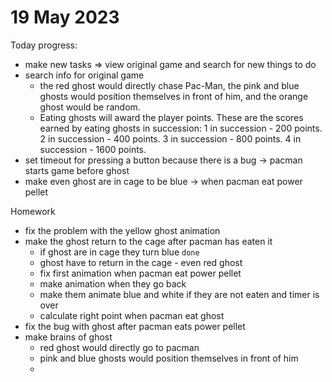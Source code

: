 # 19 May 2023

  Today progress:
  * make new tasks => view original game and search for new things to do
  * search info for original game
      * the red ghost would directly chase Pac-Man, the pink and blue ghosts would position themselves in front of him, and the orange ghost would be random.
      * Eating ghosts will award the player points. These are the scores earned by eating ghosts in succession:
        1 in succession - 200 points.
        2 in succession - 400 points.
        3 in succession - 800 points.
        4 in succession - 1600 points.
  * set timeout for pressing a button because there is a bug -> pacman starts game before ghost 
  * make even ghost are in cage to be blue -> when pacman eat power pellet

Homework 
  * fix the problem with the yellow ghost animation
  * make the ghost return to the cage after pacman has eaten it
    * if ghost are in cage they turn blue `done`
    * ghost have to return in the cage - even red ghost 
    * fix first animation when pacman eat power pellet
    * make animation when they go back 
    * make them animate blue and white if they are not eaten and timer is over 
    * calculate right point when pacman eat ghost
  * fix the bug with ghost after pacman eats power pellet
  * make brains of ghost
    * red ghost would directly go to pacman
    * pink and blue ghosts would position themselves in front of him
    * 